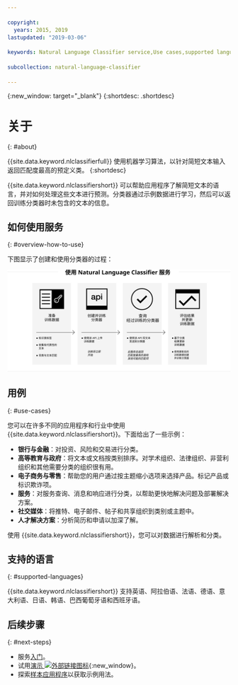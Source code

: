 ```yaml
---

copyright:
  years: 2015, 2019
lastupdated: "2019-03-06"

keywords: Natural Language Classifier service,Use cases,supported languages,language support

subcollection: natural-language-classifier

---
```


{:new_window: target="_blank"}
{:shortdesc: .shortdesc}

# 关于
{: #about}

{{site.data.keyword.nlclassifierfull}} 使用机器学习算法，以针对简短文本输入返回匹配度最高的预定义类。
{:shortdesc}

{{site.data.keyword.nlclassifiershort}} 可以帮助应用程序了解简短文本的语言，并对如何处理这些文本进行预测。分类器通过示例数据进行学习，然后可以返回训练分类器时未包含的文本的信息。

## 如何使用服务
{: #overview-how-to-use}

下图显示了创建和使用分类器的过程：

![分类过程](images/classifier_process.svg)

## 用例
{: #use-cases}

您可以在许多不同的应用程序和行业中使用 {{site.data.keyword.nlclassifiershort}}。下面给出了一些示例：

- **银行与金融**：对投资、风险和交易进行分类。
- **高等教育与政府**：将文本或文档按类别排序。对学术组织、法律组织、非营利组织和其他需要分类的组织很有用。
- **电子商务与零售**：帮助您的用户通过按主题缩小选项来选择产品。标记产品或标识欺诈项。
- **服务**：对服务查询、消息和响应进行分类，以帮助更快地解决问题及部署解决方案。
- **社交媒体**：将推特、电子邮件、帖子和共享组织到类别或主题中。
- **人才解决方案**：分析简历和申请以加深了解。

使用 {{site.data.keyword.nlclassifiershort}}，您可以对数据进行解析和分类。

## 支持的语言
{: #supported-languages}

{{site.data.keyword.nlclassifiershort}} 支持英语、阿拉伯语、法语、德语、意大利语、日语、韩语、巴西葡萄牙语和西班牙语。

## 后续步骤
{: #next-steps}

- 服务[入门](/docs/services/natural-language-classifier?topic=natural-language-classifier-natural-language-classifier#natural-language-classifier)。
- 试用[演示 ![外部链接图标](../../icons/launch-glyph.svg "外部链接图标")](https://natural-language-classifier-demo.ng.bluemix.net/){:new_window}。
- 探索[样本应用程序](/docs/services/natural-language-classifier?topic=natural-language-classifier-sample-applications#sample-applications)以获取示例用法。
